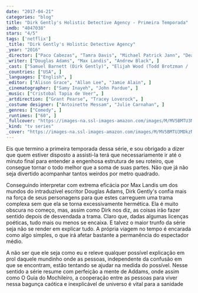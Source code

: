 ```yaml
---
date: "2017-04-21"
categories: "blog"
title: "Dirk Gently's Holistic Detective Agency - Primeira Temporada"
imdb: "4047038"
stars: "4/5"
tags: ['netflix']
_title: "Dirk Gently's Holistic Detective Agency"
_year: "2016"
_director: ["Paco Cabezas", "Tamra Davis", "Michael Patrick Jann", "Dean Parisot", ]
_writer: ["Douglas Adams", "Max Landis", "Andrew Black", ]
_cast: ["Samuel Barnett (Dirk Gently)", "Elijah Wood (Todd Brotzman / ...)", "Hannah Marks (Amanda Brotzman / ...)", "Fiona Dourif (Bart Curlish)", "Jade Eshete (Farah Black)", "Mpho Koaho (Ken)", "Michael Eklund (Martin)", "Dustin Milligan (Sgt. Hugo Friedkin / ...)", "Neil Brown Jr. (Estevez)", ]
_countries: ["USA", ]
_languages: ["English", ]
_editor: ["Alison Grace", "Allan Lee", "Jamie Alain", ]
_cinematographer: ["Samy Inayeh", "John Pardue", ]
_music: ["Cristobal Tapia de Veer", ]
_artdirection: ["Grant Pearse", "Tracey Loverock", ]
_costume designer: ["Antoinette Messam", "Julie Carnahan", ]
_genres: ["Comedy", ]
_runtimes: ["60", ]
_fullcover: "https://images-na.ssl-images-amazon.com/images/M/MV5BMTU3MDkzNzM5NF5BMl5BanBnXkFtZTgwMzEyNTgyMDI@.jpg"
_kind: "tv series"
_cover: "https://images-na.ssl-images-amazon.com/images/M/MV5BMTU3MDkzNzM5NF5BMl5BanBnXkFtZTgwMzEyNTgyMDI@._V1._SX95_SY140_.jpg"
---
```

Eis que termino a primeira temporada dessa série, e sou obrigado a dizer que quem estiver disposto a assisti-la terá que necessariamente ir até o minuto final para entender a engenhosa estrutura de seu roteiro, que consegue tornar o todo melhor que a soma de suas partes. Não que já não seja divertido acompanhar tantos weirdos por metro quadrado.

Conseguindo interpretar com extrema eficácia por Max Landis um dos mundos do intraduzível escritor Douglas Adams, Dirk Gently's confia mais na força de seus personagens para que estes carreguem uma trama complexa sem que ela se torna excessivamente hermética. Ela é muito obscura no começo, mas, assim como Dirk nos diz, as coisas irão fazer sentido depois de desvendada a trama. Claro que, dadas algumas licenças poéticas, tudo mais ou menos se encaixa. E talvez o maior trunfo da série seja não se render em explicar tudo. A própria viagem no tempo é encarada como algo simples, o que irá afetar bastante a permanência do espectador médio.

A não ser que ele seja como eu e releve qualquer possível explicação em prol daquele mundinho onde as pessoas, independente da confusão em que se encontram, estão tentando se ajudar na medida do possível. Nesse sentido a série resume com perfeição a mente de Addams, onde assim como O Guia do Mochileiro, a cooperação entre as pessoas para viver nessa bagunça caótica e inexplicável de universo é vital para a sanidade
